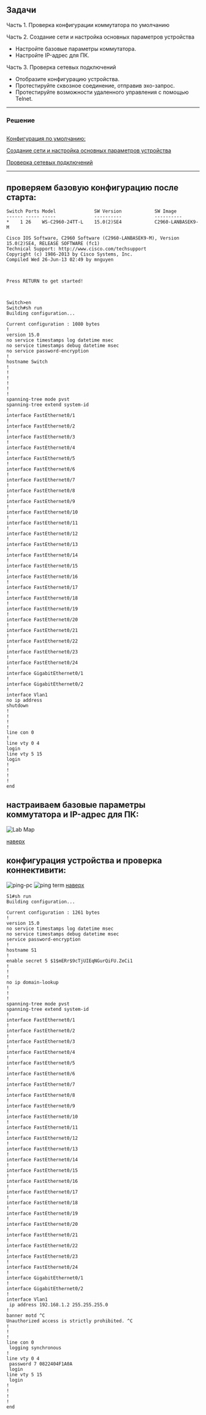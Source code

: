 ﻿Задачи
-----
Часть 1. Проверка конфигурации коммутатора по умолчанию 

Часть 2. Создание сети и настройка основных параметров устройства 
* Настройте базовые параметры коммутатора.
* Настройте IP-адрес для ПК.

Часть 3. Проверка сетевых подключений 
* Отобразите конфигурацию устройства.
* Протестируйте сквозное соединение, отправив эхо-запрос.
* Протестируйте возможности удаленного управления с помощью Telnet.


----

### Решение 
<a name="0"><h2> </h2></a>
[Конфигурация по умолчанию:](#1)

[Создание сети и настройка основных параметров устройства](#2)

[Проверка сетевых подключений](#3)

----
<a name="1"><h2>проверяем базовую конфигурацию после старта:</h2></a>

  

    Switch Ports Model              SW Version            SW Image
    ------ ----- -----              ----------            ----------
    *    1 26    WS-C2960-24TT-L    15.0(2)SE4            C2960-LANBASEK9-M
    
    Cisco IOS Software, C2960 Software (C2960-LANBASEK9-M), Version 15.0(2)SE4, RELEASE SOFTWARE (fc1)
    Technical Support: http://www.cisco.com/techsupport
    Copyright (c) 1986-2013 by Cisco Systems, Inc.
    Compiled Wed 26-Jun-13 02:49 by mnguyen
    
    
    
    Press RETURN to get started!
    
    
    
    Switch>en
    Switch#sh run
    Building configuration...
    
    Current configuration : 1080 bytes
    !
    version 15.0
    no service timestamps log datetime msec
    no service timestamps debug datetime msec
    no service password-encryption
    !
    hostname Switch
    !
    !
    !
    !
    !
    !
    spanning-tree mode pvst
    spanning-tree extend system-id
    !
    interface FastEthernet0/1
    !
    interface FastEthernet0/2
    !
    interface FastEthernet0/3
    !
    interface FastEthernet0/4
    !
    interface FastEthernet0/5
    !
    interface FastEthernet0/6
    !
    interface FastEthernet0/7
    !
    interface FastEthernet0/8
    !
    interface FastEthernet0/9
    !
    interface FastEthernet0/10
    !
    interface FastEthernet0/11
    !
    interface FastEthernet0/12
    !
    interface FastEthernet0/13
    ! 
    interface FastEthernet0/14
    !
    interface FastEthernet0/15
    !
    interface FastEthernet0/16
    !
    interface FastEthernet0/17 
    !
    interface FastEthernet0/18
    !
    interface FastEthernet0/19
    !
    interface FastEthernet0/20
    !
    interface FastEthernet0/21
    !
    interface FastEthernet0/22
    !
    interface FastEthernet0/23
    !
    interface FastEthernet0/24
    !
    interface GigabitEthernet0/1
    !
    interface GigabitEthernet0/2
    !
    interface Vlan1
    no ip address
    shutdown
    !
    !
    !
    !
    line con 0
    !
    line vty 0 4
    login
    line vty 5 15
    login
    !
    !
    !
    !
    end

<a name="2"><h2>настраиваем базовые параметры коммутатора и IP-адрес для ПК:</h2></a>
 ![Lab Map](https://github.com/ssvstdt/netwbas/blob/main/lab1/net-lab1.JPG)
 
 [наверх](#0)
 
<a name="3"><h2>конфигурация устройства и проверка коннективити:</h2></a>
 ![ping-pc](https://github.com/ssvstdt/netwbas/blob/main/lab1/net-lab1-ping-pc.jpg)  ![ping term](https://github.com/ssvstdt/netwbas/blob/main/lab1/net-lab1-ping-term.JPG)
 [наверх](#0) 

```
S1#sh run
Building configuration...

Current configuration : 1261 bytes
!
version 15.0
no service timestamps log datetime msec
no service timestamps debug datetime msec
service password-encryption
!
hostname S1
!
enable secret 5 $1$mERr$9cTjUIEqNGurQiFU.ZeCi1
!
!
!
no ip domain-lookup
!
!
!
spanning-tree mode pvst
spanning-tree extend system-id
!
interface FastEthernet0/1
!
interface FastEthernet0/2
!
interface FastEthernet0/3
!
interface FastEthernet0/4
!
interface FastEthernet0/5
!
interface FastEthernet0/6
!
interface FastEthernet0/7
!
interface FastEthernet0/8
!
interface FastEthernet0/9
!
interface FastEthernet0/10
!
interface FastEthernet0/11
!
interface FastEthernet0/12
!
interface FastEthernet0/13
!
interface FastEthernet0/14
!
interface FastEthernet0/15
!
interface FastEthernet0/16
!
interface FastEthernet0/17
!
interface FastEthernet0/18
!
interface FastEthernet0/19
!
interface FastEthernet0/20
!
interface FastEthernet0/21
!
interface FastEthernet0/22
!
interface FastEthernet0/23
!
interface FastEthernet0/24
!
interface GigabitEthernet0/1
!
interface GigabitEthernet0/2
!
interface Vlan1
 ip address 192.168.1.2 255.255.255.0
!
banner motd ^C
Unauthorized access is strictly prohibited. ^C
!
!
!
line con 0
 logging synchronous
!
line vty 0 4
 password 7 0822404F1A0A
 login
line vty 5 15
 login
!
!
!
!
end
```
